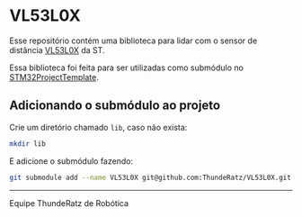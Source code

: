 # VL53L0X

Esse repositório contém uma biblioteca para lidar com o sensor de distância [VL53L0X](https://www.st.com/en/imaging-and-photonics-solutions/vl53l0x.html) da ST.

Essa biblioteca foi feita para ser utilizadas como submódulo no [STM32ProjectTemplate](https://github.com/ThundeRatz/STM32ProjectTemplate).

## Adicionando o submódulo ao projeto

Crie um diretório chamado `lib`, caso não exista:

```bash
mkdir lib
```
E adicione o submódulo fazendo:

```bash
git submodule add --name VL53L0X git@github.com:ThundeRatz/VL53L0X.git lib/VL53L0X
```

---------------------

Equipe ThundeRatz de Robótica

